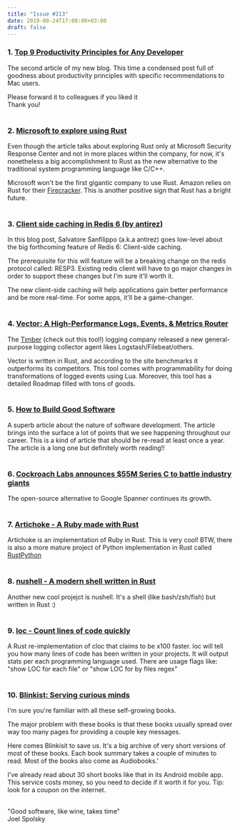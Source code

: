 ```yaml
---
title: "Issue #213"
date: 2019-08-24T17:00:00+03:00
draft: false
---
```


### 1.  [Top 9 Productivity Principles for Any Developer][1]

The second article of my new blog. This time a condensed post full of goodness about productivity principles with specific recommendations to Mac users.

Please forward it to colleagues if you liked it<br/>
Thank you!
<br/><br/>
### 2.  [Microsoft to explore using Rust][2]

Even though the article talks about exploring Rust only at Microsoft Security Response Center and not in more places within the company, for now, it's nonetheless a big accomplishment to Rust as the new alternative to the traditional system programming language like C/C++.

Microsoft won't be the first gigantic company to use Rust.
Amazon relies on Rust for their [Firecracker][Firecracker].
This is another positive sign that Rust has a bright future.
<br/><br/>
### 3.  [Client side caching in Redis 6 (by antirez)][3]

In this blog post, Salvatore Sanfilippo (a.k.a antirez) goes low-level about the big forthcoming feature of Redis 6: Client-side caching.

The prerequisite for this will feature will be a breaking change on the redis protocol called: RESP3.
Existing redis client will have to go major changes in order to support these changes but I'm sure it'll worth it.

The new client-side caching will help applications gain better performance and be more real-time.
For some apps, it'll be a game-changer.
<br/><br/>
### 4.  [Vector: A High-Performance Logs, Events, & Metrics Router][4]

The [Timber][Timber] (check out this tool!) logging company released a new general-purpose logging collector agent likes Logstash/Filebeat/others.

Vector is written in Rust, and according to the site benchmarks it outperforms its competitors.
This tool comes with programmability for doing transformations of logged events using Lua.
Moreover, this tool has a detailed Roadmap filled with tons of goods.
<br/><br/>
### 5.  [How to Build Good Software][5]

A superb article about the nature of software development.
The article brings into the surface a lot of points that we see happening throughout our career.
This is a kind of article that should be re-read at least once a year.
The article is a long one but definitely worth reading!!
<br/><br/>
### 6.  [Cockroach Labs announces $55M Series C to battle industry giants][6]

The open-source alternative to Google Spanner continues its growth.
<br/><br/>
### 7.  [Artichoke - A Ruby made with Rust][7]

Artichoke is an implementation of Ruby in Rust.
This is very cool!
BTW, there is also a more mature project of Python implementation in Rust called [RustPython][RustPython]
<br/><br/>
### 8. [nushell - A modern shell written in Rust][8]

Another new cool projejct is nushell. It's a shell (like bash/zsh/fish) but written in Rust :)
<br/><br/>
### 9. [loc - Count lines of code quickly][9]

A Rust re-implementation of cloc that claims to be x100 faster.
loc will tell you how many lines of code has been written in your projects.
It will output stats per each programming language used.
There are usage flags like: "show LOC for each file" or "show LOC for by files regex"
<br/><br/>
### 10. [Blinkist: Serving curious minds][10]

I'm sure you're familiar with all these self-growing books.

The major problem with these books is that these books usually spread over way too many pages for providing a couple key messages.

Here comes Blinkisit to save us. It's a big archive of very short versions of most of these books.
Each book summary takes a couple of minutes to read. Most of the books also come as Audiobooks.'

I've already read about 30 short books like that in its Android mobile app.
This service costs money, so you need to decide if it worth it for you.
Tip: look for a coupon on the internet.
<br/><br/>

"Good software, like wine, takes time"
<br/>
Joel Spolsky


[1]: https://medium.com/better-programming/top-8-productivity-principles-for-any-developer-db42c07b7a9e
[2]: https://www.zdnet.com/article/microsoft-to-explore-using-rust/
[Firecracker]: https://firecracker-microvm.github.io/
[3]: http://antirez.com/news/130
[4]: https://vector.dev/
[Timber]: https://timber.io/
[Timber Roadmap]: https://github.com/timberio/vector/milestones
[5]: https://www.csc.gov.sg/articles/how-to-build-good-software
[6]: https://techcrunch.com/2019/08/06/cockroach-labs-announces-55m-series-c-to-battle-giants/
[7]: https://artichoke.run/
[RustPython]: https://github.com/RustPython/RustPython
[8]: https://github.com/nushell/nushell
[9]: https://github.com/cgag/loc
[10]: https://www.blinkist.com/en/nc/library/
